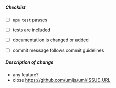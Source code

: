 <!--
Thank you for your pull request. Please review below requirements.
Bug fixes and new features should include tests.
Contributors guide: https://github.com/umijs/umi/blob/master/CONTRIBUTING.md

感谢您贡献代码。请确认下列 checklist 的完成情况。
Bug 修复和新功能必须包含测试。
Contributors guide: https://github.com/umijs/umi/blob/master/CONTRIBUTING.md
-->

##### Checklist

<!-- Remove items that do not apply. For completed items, change [ ] to [x]. -->

- [ ] `npm test` passes
- [ ] tests are included
- [ ] documentation is changed or added
- [ ] commit message follows commit guidelines


##### Description of change

<!-- Provide a description of the change below this comment. -->

- any feature?
- close https://github.com/umijs/umi/ISSUE_URL
